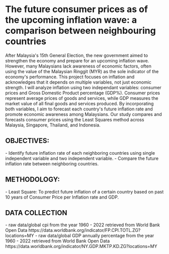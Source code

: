 # The future consumer prices as of the upcoming inflation wave: a comparison between neighbouring countries

After Malaysia's 15th General Election, the new government aimed to strengthen the economy and prepare for an upcoming inflation wave. However, many Malaysians lack awareness of economic factors, often using the value of the Malaysian Ringgit (MYR) as the sole indicator of the economy's performance. This project focuses on inflation and acknowledges that it depends on multiple variables, not just economic strength. I will analyze inflation using two independant variables: consumer prices and Gross Domestic Product percentage (GDP%). Consumer prices represent average prices of goods and services, while GDP measures the market value of all final goods and services produced. By incorporating both variables, I aim to forecast each country's future inflation rate and promote economic awareness among Malaysians. Our study compares and forecasts consumer prices using the Least Squares method across Malaysia, Singapore, Thailand, and Indonesia.

<h2>OBJECTIVES:</h2>
- Identify future inflation rate of each neighboring countries using single independent variable and two independent variable.
- Compare the future inflation rate between neighboring countries.

<h2>METHODOLOGY:</h2>
- Least Square: To predict future inflation of a certain country based on past 10 years of Consumer Price per Inflation rate and GDP.

<h2>DATA COLLECTION</h2>
- raw data/global cpi from the year 1960 - 2022 retrieved from World Bank Open Data  <a>https://data.worldbank.org/indicator/FP.CPI.TOTL.ZG?locations=MY</a>
- raw data/global GDP annually percentage from the year 1960 - 2022 retrieved from World Bank Open Data <a>https://data.worldbank.org/indicator/NY.GDP.MKTP.KD.ZG?locations=MY</a>


